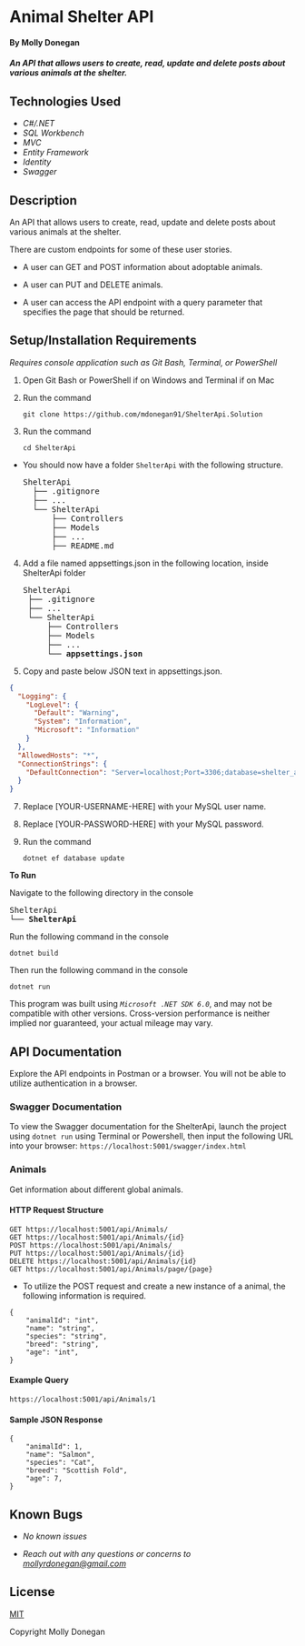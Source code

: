 # Animal Shelter API

#### By Molly Donegan

#### _An API that allows users to create, read, update and delete posts about various animals at the shelter._

## Technologies Used

* _C#/.NET_
* _SQL Workbench_
* _MVC_
* _Entity Framework_
* _Identity_
* _Swagger_

## Description

An API that allows users to create, read, update and delete posts about various animals at the shelter.

There are custom endpoints for some of these user stories.

* A user can GET and POST information about adoptable animals.

* A user can PUT and DELETE animals.

* A user can access the API endpoint with a query parameter that specifies the page that should be returned.

## Setup/Installation Requirements
_Requires console application such as Git Bash, Terminal, or PowerShell_

1. Open Git Bash or PowerShell if on Windows and Terminal if on Mac
2. Run the command

    ``git clone https://github.com/mdonegan91/ShelterApi.Solution``

3. Run the command

    ``cd ShelterApi``

* You should now have a folder `ShelterApi` with the following structure.
    <pre>ShelterApi
    ├── .gitignore 
    ├── ... 
    └── ShelterApi
        ├── Controllers
        ├── Models
        ├── ...
        ├── README.md</pre>

4. Add a file named appsettings.json in the following location, inside ShelterApi folder 

    <pre>ShelterApi
    ├── .gitignore 
    ├── ... 
    └── ShelterApi
        ├── Controllers
        ├── Models
        ├── ...
        └── <strong>appsettings.json</strong></pre>
      
5. Copy and paste below JSON text in appsettings.json.

```json
{
  "Logging": {
    "LogLevel": {
      "Default": "Warning",
      "System": "Information",
      "Microsoft": "Information"
    }
  },
  "AllowedHosts": "*",
  "ConnectionStrings": {
    "DefaultConnection": "Server=localhost;Port=3306;database=shelter_api;uid=[YOUR-USERNAME-HERE];pwd=[YOUR-PASSWORD-HERE];"
  }
}

```

7. Replace [YOUR-USERNAME-HERE] with your MySQL user name.

8. Replace [YOUR-PASSWORD-HERE] with your MySQL password.

9. Run the command

    ```dotnet ef database update```


<strong>To Run</strong>

Navigate to the following directory in the console
    <pre>ShelterApi
    └── <strong>ShelterApi</strong></pre>

Run the following command in the console

  ``dotnet build``

Then run the following command in the console

  ``dotnet run``

This program was built using _`Microsoft .NET SDK 6.0`_, and may not be compatible with other versions. Cross-version performance is neither implied nor guaranteed, your actual mileage may vary.

## API Documentation
Explore the API endpoints in Postman or a browser. You will not be able to utilize authentication in a browser.

###  Swagger Documentation 
To view the Swagger documentation for the ShelterApi, launch the project using `dotnet run` using Terminal or Powershell, then input the following URL into your browser: `https://localhost:5001/swagger/index.html`

### Animals

Get information about different global animals.

#### HTTP Request Structure
```
GET https://localhost:5001/api/Animals/
GET https://localhost:5001/api/Animals/{id}
POST https://localhost:5001/api/Animals/
PUT https://localhost:5001/api/Animals/{id}
DELETE https://localhost:5001/api/Animals/{id}
GET https://localhost:5001/api/Animals/page/{page}
```
* To utilize the POST request and create a new instance of a animal, the following information is required.
```
{
    "animalId": "int",
    "name": "string",
    "species": "string",
    "breed": "string",
    "age": "int",
}
```

#### Example Query
```
https://localhost:5001/api/Animals/1
```
#### Sample JSON Response
```
{
    "animalId": 1,
    "name": "Salmon",
    "species": "Cat",
    "breed": "Scottish Fold",
    "age": 7,
}
```

## Known Bugs

* _No known issues_

* _Reach out with any questions or concerns to [mollyrdonegan@gmail.com](mollyrdonegan@gmail.com)_

## License

[MIT](/LICENSE)

Copyright Molly Donegan